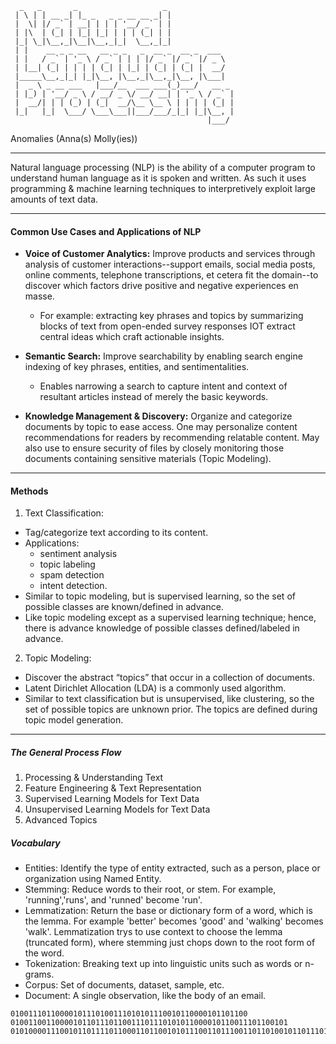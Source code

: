 ```
  _   _       _                   _               
 | \ | | __ _| |_ _   _ _ __ __ _| |              
 |  \| |/ _` | __| | | | '__/ _` | |              
 | |\  | (_| | |_| |_| | | | (_| | |              
 |_| \_|\__,_|\__|\__,_|_|  \__,_|_|              
 | |    __ _ _ __   __ _ _   _  __ _  __ _  ___   
 | |   / _` | '_ \ / _` | | | |/ _` |/ _` |/ _ \  
 | |__| (_| | | | | (_| | |_| | (_| | (_| |  __/  
 |_____\__,_|_| |_|\__, |\__,_|\__,_|\__, |\___|  
 |  _ \ _ __ ___   |___/__  ___ ___(_)___/   __ _ 
 | |_) | '__/ _ \ / __/ _ \/ __/ __| | '_ \ / _` |
 |  __/| | | (_) | (_|  __/\__ \__ \ | | | | (_| |
 |_|   |_|  \___/ \___\___||___/___/_|_| |_|\__, |
                                            |___/                                              
```
Anomalies (Anna(s) Molly(ies))
***


Natural language processing (NLP) is the ability of a computer program to understand human language as it is spoken and written. As such it uses programming & machine learning techniques to interpretively exploit large amounts of text data.      
***
#### Common Use Cases and Applications of NLP

- __Voice of Customer Analytics:__ Improve products and services through analysis of customer interactions--support emails, social media posts, online comments, telephone transcriptions, et cetera fit the domain--to discover which factors drive positive and negative experiences en masse. 
    - For example: extracting key phrases and topics by summarizing blocks of text from open-ended survey responses IOT extract central ideas which craft actionable insights.

- __Semantic Search:__ Improve searchability by enabling search engine indexing of key phrases, entities, and sentimentalities. 
    - Enables narrowing a search to capture intent and context of resultant articles instead of merely the basic keywords.  

- __Knowledge Management & Discovery:__ Organize and categorize documents by topic to ease access. One may personalize content recommendations for readers by recommending relatable content. May also use to ensure security of files by closely monitoring those documents containing sensitive materials (Topic Modeling).
***

#### Methods

1. Text Classification:

- Tag/categorize text according to its content.
- Applications: 
    - sentiment analysis
    - topic labeling
    - spam detection
    - intent detection.
- Similar to topic modeling, but is supervised learning, so the set of possible classes are known/defined in advance.     
- Like topic modeling except as a supervised learning technique; hence, there is advance knowledge of possible classes defined/labeled in advance. 

2. Topic Modeling:

- Discover the abstract “topics” that occur in a collection of documents.
- Latent Dirichlet Allocation (LDA) is a commonly used algorithm.
- Similar to text classification but is unsupervised, like clustering, so the set of possible topics are unknown prior. The topics are defined during topic model generation.
***
##### The General Process Flow

1. Processing & Understanding Text
2. Feature Engineering & Text Representation
3. Supervised Learning Models for Text Data
4. Unsupervised Learning Models for Text Data
5. Advanced Topics

##### Vocabulary

- Entities: Identify the type of entity extracted, such as a person, place or organization using Named Entity.
- Stemming: Reduce words to their root, or stem. For example, 'running','runs', and 'runned' become 'run'.
- Lemmatization: Return the base or dictionary form of a word, which is the lemma. For example 'better' becomes 'good' and 'walking' becomes 'walk'. Lemmatization trys to use context to choose the lemma (truncated form), where stemming just chops down to the root form of the word.
- Tokenization: Breaking text up into linguistic units such as words or n-grams.
- Corpus: Set of documents, dataset, sample, etc.
- Document: A single observation, like the body of an email.

```
01001110110000101110100111010101110010110000101101100                         
01001100110000101101110110011101110101011000010110011101100101                
01010000111001011011110110001101100101011100110111001101101001011011101100111 
```

